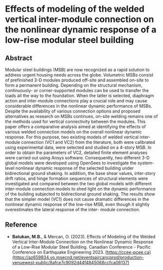 # Effects of modeling of the welded vertical inter-module connection on the nonlinear dynamic response of a low-rise modular steel building

## Abstract
Modular steel buildings (MSB) are now recognized as a rapid solution to address urgent housing needs across the globe. Volumetric MSBs consist of prefinished 3-D modules produced off-site and assembled on-site to form a permanent building. Depending on the structural mechanism, continuously- or corner-supported modules can be used to transfer the loads all the way to the foundation. When the latter is selected, diaphragm action and inter-module connections play a crucial role and may cause considerable differences in the nonlinear dynamic performance of MSBs. Despite the availability of various connection options and proposed alternatives as research on MSBs continues, on-site welding remains one of the methods used for vertical connectivity between the modules. This paper offers a comparative analysis aimed at identifying the effects of various welded connection models on the overall nonlinear dynamic response. For this purpose, two existing models of welded vertical inter- module connection (VC1 and VC2) from the literature, both were calibrated using experimental data, were selected and studied on a 4-story MSB. In order to obtain the parameters of VC2, detailed finite element analyses were carried out using Ansys software. Consequently, two different 3-D global models were developed using OpenSees to investigate the system-level nonlinear dynamic response of the selected building under bidirectional ground shaking. In addition, the base shear values, inter-story drift ratios, and hinge formation sequences of structural elements were investigated and compared between the two global models with different inter-module connection models to shed light on the dynamic performance of the building subjected to bidirectional ground shaking. The results show that the simpler model (VC1) does not cause dramatic differences in the nonlinear dynamic response of the low-rise MSB, even though it slightly overestimates the lateral response of the inter- module connection.

## Reference
* **Batukan, M.B.**, & Mercan, O. (2023). Effects of Modeling of the Welded Vertical Inter-Module Connection on the Nonlinear Dynamic Response of a Low-Rise Modular Steel Building. Canadian Conference - Pacific Conference on Earthquake Engineering 2023. [https://ccee-pcee.ca](https://az659834.vo.msecnd.net/eventsaircancprod/production-venuewest-public/8afce7c9092d44f4845068ccfca06137)